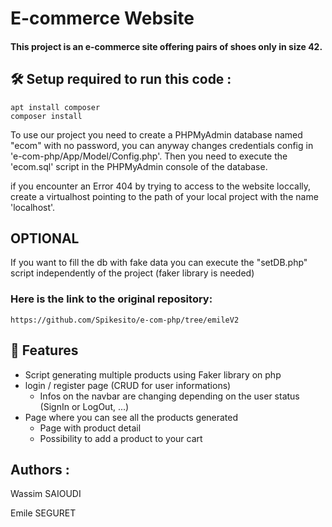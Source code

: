 # E-commerce Website

#### This project is an e-commerce site offering pairs of shoes only in size 42.

## 🛠️ Setup required to run this code :

```
apt install composer
composer install
```

To use our project you need to create a PHPMyAdmin database named "ecom" with no password,
you can anyway changes credentials config in 'e-com-php/App/Model/Config.php'.
Then you need to execute the 'ecom.sql' script in the PHPMyAdmin console of the database.

if you encounter an Error 404 by trying to access to the website loccally,
create a virtualhost pointing to the path of your local project with the name 'localhost'.

## OPTIONAL
If you want to fill the db with fake data you can execute the "setDB.php" script independently of the project (faker library is needed)

### Here is the link to the original repository:

```
https://github.com/Spikesito/e-com-php/tree/emileV2
```

## 🧐 Features
- Script generating multiple products using Faker library on php
- login / register page (CRUD for user informations)
    - Infos on the navbar are changing depending on the user status (SignIn or LogOut, ...)
- Page where you can see all the products generated
    - Page with product detail
    - Possibility to add a product to your cart


## Authors : 

Wassim SAIOUDI

Emile SEGURET
